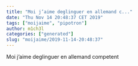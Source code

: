 ```yaml
---
title: "Moi j’aime deglinguer en allemand c..."
date: "Thu Nov 14 20:48:37 CET 2019"
tags: ["moijaime", "pipotron"]
author: m1ch3l
categories: ["generated"]
slug: "moijaime/2019-11-14-20:48:37"
---
```


Moi j’aime deglinguer en allemand competent
